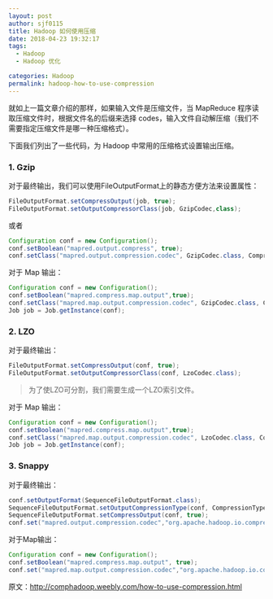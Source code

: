 ```yaml
---
layout: post
author: sjf0115
title: Hadoop 如何使用压缩
date: 2018-04-23 19:32:17
tags:
  - Hadoop
  - Hadoop 优化

categories: Hadoop
permalink: hadoop-how-to-use-compression
---
```


就如上一篇文章介绍的那样，如果输入文件是压缩文件，当 MapReduce 程序读取压缩文件时，根据文件名的后缀来选择 codes，输入文件自动解压缩（我们不需要指定压缩文件是哪一种压缩格式）。

下面我们列出了一些代码，为 Hadoop 中常用的压缩格式设置输出压缩。

### 1. Gzip

对于最终输出，我们可以使用FileOutputFormat上的静态方便方法来设置属性：
```java
FileOutputFormat.setCompressOutput(job, true);
FileOutputFormat.setOutputCompressorClass(job, GzipCodec,class);
```
或者
```java
Configuration conf = new Configuration();
conf.setBoolean("mapred.output.compress", true);
conf.setClass("mapred.output.compression.codec", GzipCodec.class, CompressionCodec.class);
```
对于 Map 输出：
```java
Configuration conf = new Configuration();
conf.setBoolean("mapred.compress.map.output",true);
conf.setClass("mapred.map.output.compression.codec", GzipCodec.class, CompressionCodec.class);
Job job = Job.getInstance(conf);
```

### 2. LZO

对于最终输出：
```java
FileOutputFormat.setCompressOutput(conf, true);
FileOutputFormat.setOutputCompressorClass(conf, LzoCodec.class);
```
> 为了使LZO可分割，我们需要生成一个LZO索引文件。

对于 Map 输出：
```java
Configuration conf = new Configuration();
conf.setBoolean("mapred.compress.map.output",true);
conf.setClass("mapred.map.output.compression.codec", LzoCodec.class, CompressionCodec.class);
Job job = Job.getInstance(conf);
```

### 3. Snappy

对于最终输出：
```java
conf.setOutputFormat(SequenceFileOutputFormat.class);
SequenceFileOutputFormat.setOutputCompressionType(conf, CompressionType.BLOCK);
SequenceFileOutputFormat.setCompressOutput(conf, true);
conf.set("mapred.output.compression.codec","org.apache.hadoop.io.compress.SnappyCodec");
```
对于Map输出：
```java
Configuration conf = new Configuration();
conf.setBoolean("mapred.compress.map.output", true);
conf.set("mapred.map.output.compression.codec","org.apache.hadoop.io.compress.SnappyCodec");
```


原文：http://comphadoop.weebly.com/how-to-use-compression.html

